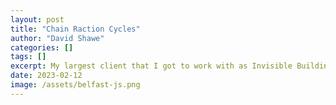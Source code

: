 ```yaml
---
layout: post
title: "Chain Raction Cycles"
author: "David Shawe"
categories: []
tags: []
excerpt: My largest client that I got to work with as Invisible Building was one of Northern Irelands biggest ever success stories. Chain Reaction Cycles started out as a small bike shop named Ballynure Cycles in 1985. Shortly after I started working with the company CRC merged with their largest rivals Wiggle in 2016. After 6 months contracting with CRC I decided to put Invisible Building on hiatus and work for the E-Commerce giant for 3.5 years. 
date: 2023-02-12
image: /assets/belfast-js.png
---
```


